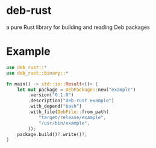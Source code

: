 # deb-rust

a pure Rust library for building and reading Deb packages

# Example

```rs
use deb_rust::*
use deb_rust::binary::*

fn main() -> std::io::Result<()> {
    let mut package = DebPackage::new("example")
        .version("0.1.0")
        .description("deb-rust example")
        .with_depend("bash")
        .with_file(DebFile::from_path(
            "target/release/example",
            "/usr/bin/example",
        ));
    package.build()?.write()?;
}

```